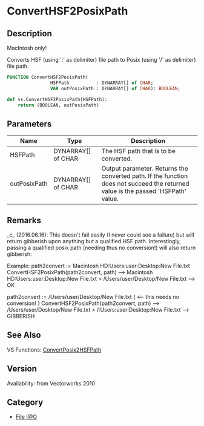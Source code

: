 # ConvertHSF2PosixPath

## Description
MacIntosh only!

Converts HSF (using ':' as delimiter) file path to Posix (using '/' as delimiter) file path.

```pascal
FUNCTION ConvertHSF2PosixPath(
				HSFPath          : DYNARRAY[] of CHAR;
				VAR outPosixPath : DYNARRAY[] of CHAR): BOOLEAN;
```

```python
def vs.ConvertHSF2PosixPath(HSFPath):
    return (BOOLEAN, outPosixPath)
```

## Parameters
|Name|Type|Description|
|---|---|---|
|HSFPath|DYNARRAY[] of CHAR|The HSF path that is to be converted.|
|outPosixPath|DYNARRAY[] of CHAR|Output parameter. Returns the converted path. If the function does not succeed the returned value is the passed 'HSFPath' value.|

## Remarks
*\_c\_* (2016.06.16): This doesn't fail easily (I never could see a failure) but will return gibberish upon anything but a qualified HSF path. Interestingly, passing a qualified posix path (needing thus no conversion!) will also return gibberish:

Example:
 path2convert := Macintosh HD:Users:user:Desktop:New File.txt
 ConvertHSF2PosixPath(path2convert, path)
 --> Macintosh HD:Users:user:Desktop:New File.txt > /Users/user/Desktop/New File.txt
 --> OK

 path2convert := /Users/user/Desktop/New File.txt { <-- this needs no conversion! }
 ConvertHSF2PosixPath(path2convert, path)
 --> /Users/user/Desktop/New File.txt > /:Users:user:Desktop:New File.txt
 --> GIBBERISH

## See Also
VS Functions:
[ConvertPosix2HSFPath](ConvertPosix2HSFPath.md)

## Version
Availability: from Vectorworks 2010

## Category
* [File I@O](../Categories/File%20IO.md)
